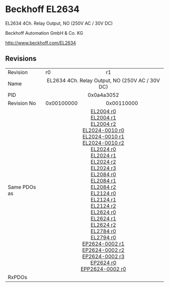 # Beckhoff EL2634

EL2634 4Ch. Relay Output, NO (250V AC / 30V DC)

Beckhoff Automation GmbH & Co. KG

http://www.beckhoff.com/EL2634

## Revisions
<table>
<tr>
<td>Revision</td>
<td>r0</td>
<td>r1</td>
</tr>
<tr>
<td>Name</td>
<td colspan=2 align="center">EL2634 4Ch. Relay Output, NO (250V AC / 30V DC)</td>
</tr>
<tr>
<td>PID</td>
<td colspan=2 align="center">0x0a4a3052</td>
</tr>
<tr>
<td>Revision No</td>
<td>0x00100000</td>
<td>0x00110000</td>
</tr>
<tr>
<td>Same PDOs as</td>
<td colspan=2 align="center"><a href="EL2004.md">EL2004 r0</a><br/><a href="EL2004.md">EL2004 r1</a><br/><a href="EL2004.md">EL2004 r2</a><br/><a href="EL2024-0010.md">EL2024-0010 r0</a><br/><a href="EL2024-0010.md">EL2024-0010 r1</a><br/><a href="EL2024-0010.md">EL2024-0010 r2</a><br/><a href="EL2024.md">EL2024 r0</a><br/><a href="EL2024.md">EL2024 r1</a><br/><a href="EL2024.md">EL2024 r2</a><br/><a href="EL2024.md">EL2024 r3</a><br/><a href="EL2084.md">EL2084 r0</a><br/><a href="EL2084.md">EL2084 r1</a><br/><a href="EL2084.md">EL2084 r2</a><br/><a href="EL2124.md">EL2124 r0</a><br/><a href="EL2124.md">EL2124 r1</a><br/><a href="EL2124.md">EL2124 r2</a><br/><a href="EL2624.md">EL2624 r0</a><br/><a href="EL2624.md">EL2624 r1</a><br/><a href="EL2624.md">EL2624 r2</a><br/><a href="EL2784.md">EL2784 r0</a><br/><a href="EL2794.md">EL2794 r0</a><br/><a href="EP2624-0002.md">EP2624-0002 r1</a><br/><a href="EP2624-0002.md">EP2624-0002 r2</a><br/><a href="EP2624-0002.md">EP2624-0002 r3</a><br/><a href="EP2624.md">EP2624 r0</a><br/><a href="EPP2624-0002.md">EPP2624-0002 r0</a></td>
</tr>
<tr>
<td>RxPDOs</td>
<td colspan=2 align="left"></td>
</tr>
</table>
